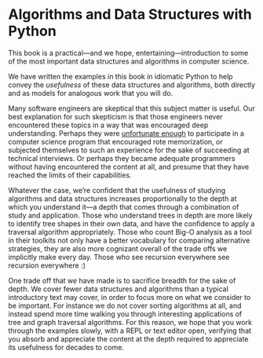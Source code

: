 Algorithms and Data Structures with Python
===

This book is a practical—and we hope, entertaining—introduction to some
of the most important data structures and algorithms in computer
science.

We have written the examples in this book in idiomatic Python to help
convey the *usefulness* of these data structures and algorithms, both
directly and as models for analogous work that you will do.

Many software engineers are skeptical that this subject matter is
useful. Our best explanation for such skepticism is that those engineers
never encountered these topics in a way that was encouraged deep
understanding. Perhaps they were [unfortunate
enough](http://v.cx/2010/04/feynman-brazil-education) to participate in
a computer science program that encouraged rote memorization, or
subjected themselves to such an experience for the sake of succeeding at
technical interviews. Or perhaps they became adequate programmers
without having encountered the content at all, and presume that they
have reached the limits of their capabilities.

Whatever the case, we’re confident that the usefulness of studying
algorithms and data structures increases proportionally to the depth at
which you understand it—a depth that comes through a combination of
study and application. Those who understand trees in depth are more
likely to identify tree shapes in their own data, and have the
confidence to apply a traversal algorithm appropriately. Those who count
Big-O analysis as a tool in their toolkits not only have a better
vocabulary for comparing alternative strategies, they are also more
cognizant overall of the trade offs we implicitly make every day. Those
who see recursion everywhere see recursion everywhere :)

One trade off that *we* have made is to sacrifice breadth for the sake
of depth. We cover fewer data structures and algorithms than a typical
introductory text may cover, in order to focus more on what we consider
to be important. For instance we do not cover sorting algorithms at all,
and instead spend more time walking you through interesting applications
of tree and graph traversal algorithms. For this reason, we hope that
you work through the examples slowly, with a REPL or text editor open,
verifying that you absorb and appreciate the content at the depth
required to appreciate its usefulness for decades to come.
